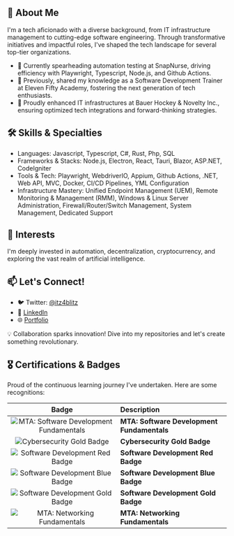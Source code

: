 ## 📌 About Me
I'm a tech aficionado with a diverse background, from IT infrastructure management to cutting-edge software engineering. Through transformative initiatives and impactful roles, I've shaped the tech landscape for several top-tier organizations.

- 🏢 Currently spearheading automation testing at SnapNurse, driving efficiency with Playwright, Typescript, Node.js, and Github Actions.
- 🍎 Previously, shared my knowledge as a Software Development Trainer at Eleven Fifty Academy, fostering the next generation of tech enthusiasts.
- 🔧 Proudly enhanced IT infrastructures at Bauer Hockey & Novelty Inc., ensuring optimized tech integrations and forward-thinking strategies.

## 🛠️ Skills & Specialties
- Languages: Javascript, Typescript, C#, Rust, Php, SQL
- Frameworks & Stacks: Node.js, Electron, React, Tauri, Blazor, ASP.NET, CodeIgniter
- Tools & Tech: Playwright, WebdriverIO, Appium, Github Actions, .NET, Web API, MVC, Docker, CI/CD Pipelines, YML Configuration
- Infrastructure Mastery: Unified Endpoint Management (UEM), Remote Monitoring & Management (RMM), Windows & Linux Server Administration, Firewall/Router/Switch Management, System Management, Dedicated Support

## 🌱 Interests
I'm deeply invested in automation, decentralization, cryptocurrency, and exploring the vast realm of artificial intelligence.

## 📫 Let's Connect!
- 🐦 Twitter: [@itz4blitz](https://twitter.com/itz4blitz)
- 🔗 [LinkedIn](https://www.linkedin.com/in/justinscroggins/)
- 🌐 [Portfolio](https://justinscroggins.dev)


💡 Collaboration sparks innovation! Dive into my repositories and let's create something revolutionary.


## 🎖️ Certifications & Badges

Proud of the continuous learning journey I've undertaken. Here are some recognitions:

| Badge | Description |
|:-----:|:------------|
| ![MTA: Software Development Fundamentals](https://images.credly.com/size/110x110/images/c2537593-9f53-4901-9207-f51376ce7150/MTA-Software_Development_Fundamentals-600x600.png) | **MTA: Software Development Fundamentals** |
| ![Cybersecurity Gold Badge](https://images.credly.com/size/110x110/images/2c05211c-3b35-40b7-a04c-51bccc762f4a/cybersecurity_badges_gold_600x600.png) | **Cybersecurity Gold Badge** |
| ![Software Development Red Badge](https://images.credly.com/size/110x110/images/b512a5de-4ecf-410e-88cc-a72e31370b3c/SD_Red.png) | **Software Development Red Badge** |
| ![Software Development Blue Badge](https://images.credly.com/size/110x110/images/2b720e39-20f1-4e9d-a915-9a1557d510e7/SD_Blue.png) | **Software Development Blue Badge** |
| ![Software Development Gold Badge](https://images.credly.com/size/110x110/images/b3cfa3c6-f360-4636-943d-acb5b9a3a2be/SD_gold_badge.png) | **Software Development Gold Badge** |
| ![MTA: Networking Fundamentals](https://images.credly.com/size/110x110/images/0c79e2b7-b5b7-4fcb-a3c0-1a5cc9b93f18/MTA-Networking-Fundamentals-2019.png) | **MTA: Networking Fundamentals** |
